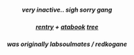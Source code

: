 
<h5 align="center"

very inactive.. sigh sorry gang
  
<h5 align="center"> 

[rentry](https://rentry.co/koganee) + [atabook](https://keithgane.atabook.org/)
[tree]([https://rentry.co/koganee](https://colormytree.me/2024/01JFQ3KB30TT82QADRPG5WKZK5))

<h5 align="center"> 
was originally labsoulmates / redkogane
